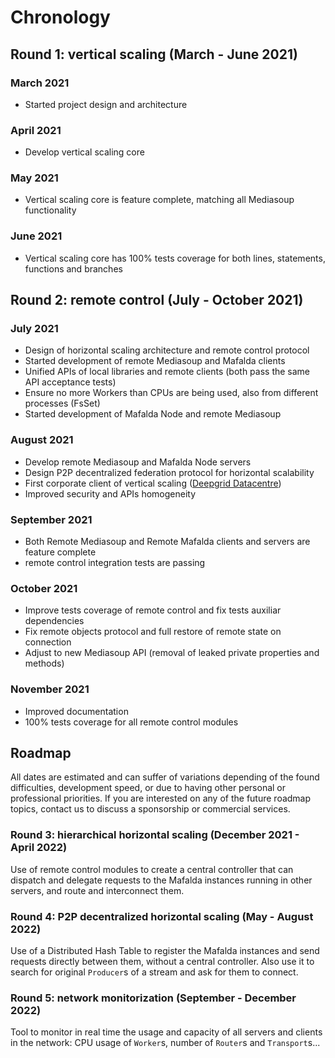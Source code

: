 # Chronology

## Round 1: vertical scaling (March - June 2021)

### March 2021

- Started project design and architecture

### April 2021

- Develop vertical scaling core

### May 2021

- Vertical scaling core is feature complete, matching all Mediasoup
  functionality

### June 2021

- Vertical scaling core has 100% tests coverage for both lines, statements,
  functions and branches

## Round 2: remote control (July - October 2021)

### July 2021

- Design of horizontal scaling architecture and remote control protocol
- Started development of remote Mediasoup and Mafalda clients
- Unified APIs of local libraries and remote clients (both pass the same API
  acceptance tests)
- Ensure no more Workers than CPUs are being used, also from different processes
  (FsSet)
- Started development of Mafalda Node and remote Mediasoup

### August 2021

- Develop remote Mediasoup and Mafalda Node servers
- Design P2P decentralized federation protocol for horizontal scalability
- First corporate client of vertical scaling
  ([Deepgrid Datacentre](https://deepgrid.in/))
- Improved security and APIs homogeneity

### September 2021

- Both Remote Mediasoup and Remote Mafalda clients and servers are feature
  complete
- remote control integration tests are passing

### October 2021

- Improve tests coverage of remote control and fix tests auxiliar dependencies
- Fix remote objects protocol and full restore of remote state on connection
- Adjust to new Mediasoup API (removal of leaked private properties and methods)

### November 2021

- Improved documentation
- 100% tests coverage for all remote control modules

## Roadmap

All dates are estimated and can suffer of variations depending of the found
difficulties, development speed, or due to having other personal or professional
priorities. If you are interested on any of the future roadmap topics, contact us to discuss a sponsorship or commercial services.

### Round 3: hierarchical horizontal scaling (December 2021 - April 2022)

Use of remote control modules to create a central controller that can dispatch
and delegate requests to the Mafalda instances running in other servers, and
route and interconnect them.

### Round 4: P2P decentralized horizontal scaling (May - August 2022)

Use of a Distributed Hash Table to register the Mafalda instances and send
requests directly between them, without a central controller. Also use it to
search for original `Producer`s of a stream and ask for them to connect.

### Round 5: network monitorization (September - December 2022)

Tool to monitor in real time the usage and capacity of all servers and clients
in the network: CPU usage of `Worker`s, number of `Router`s and `Transport`s...

